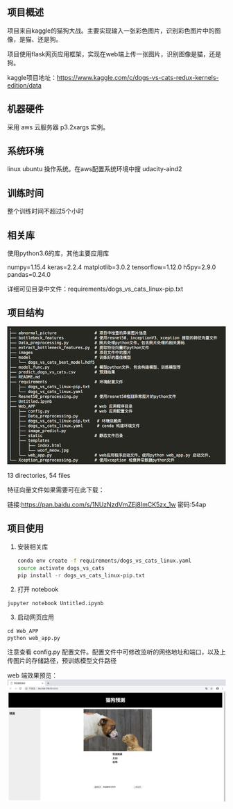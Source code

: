 ## 项目概述

项目来自kaggle的猫狗大战。主要实现输入一张彩色图片，识别彩色图片中的图像，是猫、还是狗。

项目使用flask网页应用框架，实现在web端上传一张图片，识别图像是猫，还是狗。

kaggle项目地址：https://www.kaggle.com/c/dogs-vs-cats-redux-kernels-edition/data

## 机器硬件

采用 aws 云服务器 p3.2xargs 实例。

## 系统环境

linux ubuntu 操作系统。在aws配置系统环境中搜 udacity-aind2 

## 训练时间

整个训练时间不超过5个小时

## 相关库

使用python3.6的库，其他主要应用库

numpy=1.15.4
keras=2.2.4
matplotlib=3.0.2
tensorflow=1.12.0
h5py=2.9.0
pandas=0.24.0

详细可见目录中文件：requirements/dogs_vs_cats_linux-pip.txt

## 项目结构

![title](images/project-dir.png)

13 directories, 54 files

特征向量文件如果需要可在此下载：

链接:https://pan.baidu.com/s/1NUzNzdVmZEj8ImCK5zx_1w  密码:54ap

## 项目使用

1. 安装相关库

	```bash
	conda env create -f requirements/dogs_vs_cats_linux.yaml
	source activate dogs_vs_cats
	pip install -r dogs_vs_cats_linux-pip.txt
	```
2. 打开 notebook

```
jupyter notebook Untitled.ipynb
```

3. 启动网页应用

```
cd Web_APP
python web_app.py
```
注意查看 config.py 配置文件。配置文件中可修改监听的网络地址和端口，以及上传图片的存储路径，预训练模型文件路径

web 端效果预览：
![title](images/web_predict.gif)



